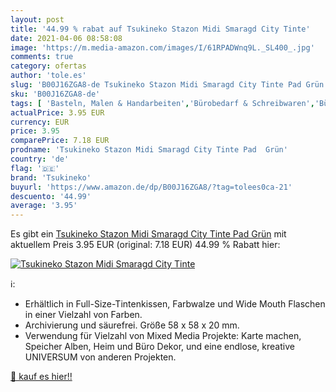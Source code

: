 ```yaml
---
layout: post
title: '44.99 % rabat auf Tsukineko Stazon Midi Smaragd City Tinte'
date: 2021-04-06 08:58:08
image: 'https://m.media-amazon.com/images/I/61RPADWnq9L._SL400_.jpg'
comments: true
category: ofertas
author: 'tole.es'
slug: 'B00J16ZGA8-de Tsukineko Stazon Midi Smaragd City Tinte Pad Grün'
sku: 'B00J16ZGA8-de'
tags: [ 'Basteln, Malen & Handarbeiten','Bürobedarf & Schreibwaren','Büromaterial','Etiketten, Register & Stempel','Küche, Haushalt & Wohnen','Scrapbooking','Stempel & Zubehör','Stempelkissen','tsukineko', ]
actualPrice: 3.95 EUR
currency: EUR
price: 3.95
comparePrice: 7.18 EUR
prodname: 'Tsukineko Stazon Midi Smaragd City Tinte Pad  Grün'
country: 'de'
flag: '🇩🇪'
brand: 'Tsukineko'
buyurl: 'https://www.amazon.de/dp/B00J16ZGA8/?tag=tolees0ca-21'
descuento: '44.99'
average: '3.95'
---
```


Es gibt ein [Tsukineko Stazon Midi Smaragd City Tinte Pad  Grün](https://www.amazon.de/dp/B00J16ZGA8/?tag=tolees0ca-21) mit aktuellem Preis 3.95 EUR (original: 7.18 EUR) 44.99 % Rabatt hier:

[![Tsukineko Stazon Midi Smaragd City Tinte](https://m.media-amazon.com/images/I/61RPADWnq9L._SL400_.jpg)](https://www.amazon.de/dp/B00J16ZGA8/?tag=tolees0ca-21)

ℹ️:

- Erhältlich in Full-Size-Tintenkissen, Farbwalze und Wide Mouth Flaschen in einer Vielzahl von Farben.
- Archivierung und säurefrei. Größe 58 x 58 x 20 mm.
- Verwendung für Vielzahl von Mixed Media Projekte: Karte machen, Speicher Alben, Heim und Büro Dekor, und eine endlose, kreative UNIVERSUM von anderen Projekten.

[🛒 kauf es hier!!](https://www.amazon.de/dp/B00J16ZGA8/?tag=tolees0ca-21)

